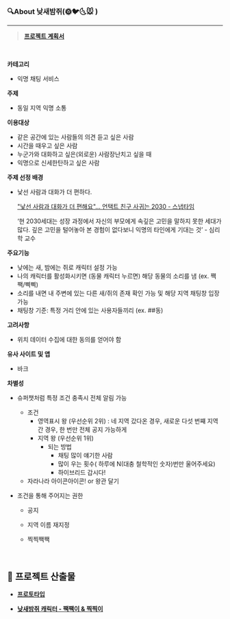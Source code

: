 ### 🔍About 낮새밤쥐(🌞🐦🌜🐭 )

---

> **[프로젝트 계획서](https://docs.google.com/document/d/1nJE_xpgAIqYM9a2PyHXUDOIZL4N8Kgb7Acfo5ANFWFk/edit?usp=sharing)**

<br/>

**카테고리**

- 익명 채팅 서비스

**주제**

- 동일 지역 익명 소통

**이용대상**

- 같은 공간에 있는 사람들의 의견 듣고 싶은 사람
- 시간을 때우고 싶은 사람
- 누군가와 대화하고 싶은(외로운) 사람장난치고 싶을 때
- 익명으로 신세한탄하고 싶은 사람

**주제 선정 배경**

- 낯선 사람과 대화가 더 편하다.

  ["낯선 사람과 대화가 더 편해요"... 언택트 친구 사귀는 2030 - 스냅타임](http://snaptime.edaily.co.kr/2020/08/낯선-사람과-대화가-더-편해요-언택트-친구-사귀는-2030/)

  ‘현 2030세대는 성장 과정에서 자신의 부모에게 속깊은 고민을 말하지 못한 세대가 많다. 깊은 고민을 털어놓아 본 경험이 없다보니 익명의 타인에게 기대는 것’ - 심리학 교수

**주요기능**

- 낮에는 새, 밤에는 쥐로 캐릭터 설정 가능
- 나의 캐릭터를 활성화시키면 (동물 캐릭터 누르면) 해당 동물의 소리를 냄 (ex. 짹짹/삑삑)
- 소리를 내면 내 주변에 있는 다른 새/쥐의 존재 확인 가능 및 해당 지역 채팅창 입장 가능
- 채팅창 기준: 특정 거리 안에 있는 사용자들끼리 (ex. ##동)

**고려사항**

- 위치 데이터 수집에 대한 동의를 얻어야 함

**유사 사이트 및 앱**

- 바크

**차별성**

- 슈퍼챗처럼 특정 조건 충족시 전체 알림 가능
  - 조건
    - 영역표시 왕 (우선순위 2위) : 네 지역 갔다온 경우, 새로운 다섯 번쨰 지역 간 경우, 한 번만 전체 공지 가능하게
    - 지역 왕 (우선순위 1위)
      - 되는 방법
        - 채팅 많이 얘기한 사람
        - 많이 우는 횟수( 하루에 N(대충 철학적인 숫자)번만 울어주세요)
        - 하이브리드 갑시다!
  - 자라나라 아이콘아이콘! or 왕관 달기

- 조건을 통해 주어지는 권한
  - 공지

  - 지역 이름 재지정
  - 찍찍짹짹

<br/>

## 📝 프로젝트 산출물

- **[프로토타입](https://www.figma.com/file/7OSnFK4fTyXHkj1PvQl0O5/%EC%9E%90%EC%9C%A8-A406-%EB%82%AE%EC%83%88%EB%B0%A4%EC%A5%90?node-id=0%3A1)**

- **[낮새밤쥐 캐릭터 - 짹짹이 & 찍찍이](https://drive.google.com/file/d/1HxhHflmrP2GNRO5EA7lmTSvwAm2acotS/view?usp=sharing)**

  

